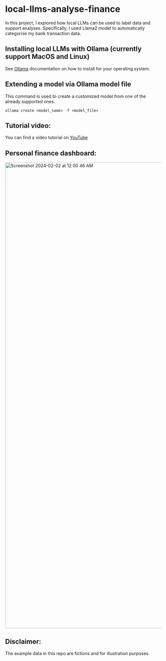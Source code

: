 # local-llms-analyse-finance
In this project, I explored how local LLMs can be used to label data and support analyses.
Specifically, I used Llama2 model to automatically categorise my bank transaction data.

## Installing local LLMs with Ollama (currently support MacOS and Linux)
See [Ollama](https://ollama.ai/) documentation on how to install for your operating system.

## Extending a model via Ollama model file
This command is used to create a customized model from one of the already supported ones.
```shell
ollama create <model_name> -f <model_file>
```

## Tutorial video: 
You can find a video tutorial on [YouTube](https://www.youtube.com/watch?v=h_GTxRFYETY)

## Personal finance dashboard:
<img width="1505" alt="Screenshot 2024-02-02 at 12 00 46 AM" src="https://github.com/thu-vu92/local-llms-analyse-finance/assets/22730220/68142afa-58a8-4be9-940e-ede8ffb0da65">

## Disclaimer:
The example data in this repo are fictions and for illustration purposes.
